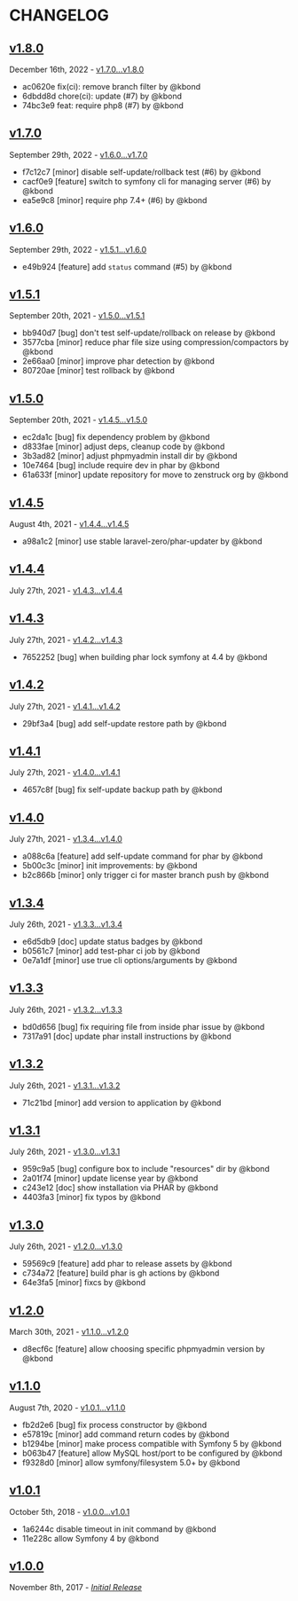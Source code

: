 # CHANGELOG

## [v1.8.0](https://github.com/zenstruck/phpmyadmin-server/releases/tag/v1.8.0)

December 16th, 2022 - [v1.7.0...v1.8.0](https://github.com/zenstruck/phpmyadmin-server/compare/v1.7.0...v1.8.0)

* ac0620e fix(ci): remove branch filter by @kbond
* 6dbdd8d chore(ci): update (#7) by @kbond
* 74bc3e9 feat: require php8 (#7) by @kbond

## [v1.7.0](https://github.com/zenstruck/phpmyadmin-server/releases/tag/v1.7.0)

September 29th, 2022 - [v1.6.0...v1.7.0](https://github.com/zenstruck/phpmyadmin-server/compare/v1.6.0...v1.7.0)

* f7c12c7 [minor] disable self-update/rollback test (#6) by @kbond
* cacf0e9 [feature] switch to symfony cli for managing server (#6) by @kbond
* ea5e9c8 [minor] require php 7.4+ (#6) by @kbond

## [v1.6.0](https://github.com/zenstruck/phpmyadmin-server/releases/tag/v1.6.0)

September 29th, 2022 - [v1.5.1...v1.6.0](https://github.com/zenstruck/phpmyadmin-server/compare/v1.5.1...v1.6.0)

* e49b924 [feature] add `status` command (#5) by @kbond

## [v1.5.1](https://github.com/zenstruck/phpmyadmin-server/releases/tag/v1.5.1)

September 20th, 2021 - [v1.5.0...v1.5.1](https://github.com/zenstruck/phpmyadmin-server/compare/v1.5.0...v1.5.1)

* bb940d7 [bug] don't test self-update/rollback on release by @kbond
* 3577cba [minor] reduce phar file size using compression/compactors by @kbond
* 2e66aa0 [minor] improve phar detection by @kbond
* 80720ae [minor] test rollback by @kbond

## [v1.5.0](https://github.com/zenstruck/phpmyadmin-server/releases/tag/v1.5.0)

September 20th, 2021 - [v1.4.5...v1.5.0](https://github.com/zenstruck/phpmyadmin-server/compare/v1.4.5...v1.5.0)

* ec2da1c [bug] fix dependency problem by @kbond
* d833fae [minor] adjust deps, cleanup code by @kbond
* 3b3ad82 [minor] adjust phpmyadmin install dir by @kbond
* 10e7464 [bug] include require dev in phar by @kbond
* 61a633f [minor] update repository for move to zenstruck org by @kbond

## [v1.4.5](https://github.com/zenstruck/phpmyadmin-server/releases/tag/v1.4.5)

August 4th, 2021 - [v1.4.4...v1.4.5](https://github.com/zenstruck/phpmyadmin-server/compare/v1.4.4...v1.4.5)

* a98a1c2 [minor] use stable laravel-zero/phar-updater by @kbond

## [v1.4.4](https://github.com/zenstruck/phpmyadmin-server/releases/tag/v1.4.4)

July 27th, 2021 - [v1.4.3...v1.4.4](https://github.com/zenstruck/phpmyadmin-server/compare/v1.4.3...v1.4.4)


## [v1.4.3](https://github.com/zenstruck/phpmyadmin-server/releases/tag/v1.4.3)

July 27th, 2021 - [v1.4.2...v1.4.3](https://github.com/zenstruck/phpmyadmin-server/compare/v1.4.2...v1.4.3)

* 7652252 [bug] when building phar lock symfony at 4.4 by @kbond

## [v1.4.2](https://github.com/zenstruck/phpmyadmin-server/releases/tag/v1.4.2)

July 27th, 2021 - [v1.4.1...v1.4.2](https://github.com/zenstruck/phpmyadmin-server/compare/v1.4.1...v1.4.2)

* 29bf3a4 [bug] add self-update restore path by @kbond

## [v1.4.1](https://github.com/zenstruck/phpmyadmin-server/releases/tag/v1.4.1)

July 27th, 2021 - [v1.4.0...v1.4.1](https://github.com/zenstruck/phpmyadmin-server/compare/v1.4.0...v1.4.1)

* 4657c8f [bug] fix self-update backup path by @kbond

## [v1.4.0](https://github.com/zenstruck/phpmyadmin-server/releases/tag/v1.4.0)

July 27th, 2021 - [v1.3.4...v1.4.0](https://github.com/zenstruck/phpmyadmin-server/compare/v1.3.4...v1.4.0)

* a088c6a [feature] add self-update command for phar by @kbond
* 5b00c3c [minor] init improvements: by @kbond
* b2c866b [minor] only trigger ci for master branch push by @kbond

## [v1.3.4](https://github.com/zenstruck/phpmyadmin-server/releases/tag/v1.3.4)

July 26th, 2021 - [v1.3.3...v1.3.4](https://github.com/zenstruck/phpmyadmin-server/compare/v1.3.3...v1.3.4)

* e6d5db9 [doc] update status badges by @kbond
* b0561c7 [minor] add test-phar ci job by @kbond
* 0e7a1df [minor] use true cli options/arguments by @kbond

## [v1.3.3](https://github.com/zenstruck/phpmyadmin-server/releases/tag/v1.3.3)

July 26th, 2021 - [v1.3.2...v1.3.3](https://github.com/zenstruck/phpmyadmin-server/compare/v1.3.2...v1.3.3)

* bd0d656 [bug] fix requiring file from inside phar issue by @kbond
* 7317a91 [doc] update phar install instructions by @kbond

## [v1.3.2](https://github.com/zenstruck/phpmyadmin-server/releases/tag/v1.3.2)

July 26th, 2021 - [v1.3.1...v1.3.2](https://github.com/zenstruck/phpmyadmin-server/compare/v1.3.1...v1.3.2)

* 71c21bd [minor] add version to application by @kbond

## [v1.3.1](https://github.com/zenstruck/phpmyadmin-server/releases/tag/v1.3.1)

July 26th, 2021 - [v1.3.0...v1.3.1](https://github.com/zenstruck/phpmyadmin-server/compare/v1.3.0...v1.3.1)

* 959c9a5 [bug] configure box to include "resources" dir by @kbond
* 2a01f74 [minor] update license year by @kbond
* c243e12 [doc] show installation via PHAR by @kbond
* 4403fa3 [minor] fix typos by @kbond

## [v1.3.0](https://github.com/zenstruck/phpmyadmin-server/releases/tag/v1.3.0)

July 26th, 2021 - [v1.2.0...v1.3.0](https://github.com/zenstruck/phpmyadmin-server/compare/v1.2.0...v1.3.0)

* 59569c9 [feature] add phar to release assets by @kbond
* c734a72 [feature] build phar is gh actions by @kbond
* 64e3fa5 [minor] fixcs by @kbond

## [v1.2.0](https://github.com/zenstruck/phpmyadmin-server/releases/tag/v1.2.0)

March 30th, 2021 - [v1.1.0...v1.2.0](https://github.com/zenstruck/phpmyadmin-server/compare/v1.1.0...v1.2.0)

* d8ecf6c [feature] allow choosing specific phpmyadmin version by @kbond

## [v1.1.0](https://github.com/zenstruck/phpmyadmin-server/releases/tag/v1.1.0)

August 7th, 2020 - [v1.0.1...v1.1.0](https://github.com/zenstruck/phpmyadmin-server/compare/v1.0.1...v1.1.0)

* fb2d2e6 [bug] fix process constructor by @kbond
* e57819c [minor] add command return codes by @kbond
* b1294be [minor] make process compatible with Symfony 5 by @kbond
* b063b47 [feature] allow MySQL host/port to be configured by @kbond
* f9328d0 [minor] allow symfony/filesystem 5.0+ by @kbond

## [v1.0.1](https://github.com/zenstruck/phpmyadmin-server/releases/tag/v1.0.1)

October 5th, 2018 - [v1.0.0...v1.0.1](https://github.com/zenstruck/phpmyadmin-server/compare/v1.0.0...v1.0.1)

* 1a6244c disable timeout in init command by @kbond
* 11e228c allow Symfony 4 by @kbond

## [v1.0.0](https://github.com/zenstruck/phpmyadmin-server/releases/tag/v1.0.0)

November 8th, 2017 - _[Initial Release](https://github.com/zenstruck/phpmyadmin-server/commits/v1.0.0)_
